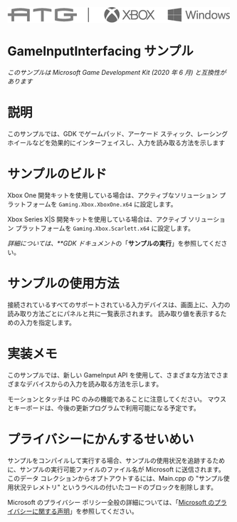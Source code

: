 ![](./media/image1.png)

# GameInputInterfacing サンプル

*このサンプルは Microsoft Game Development Kit (2020 年 6 月) と互換性があります*

# 説明

このサンプルでは、GDK でゲームパッド、アーケード スティック、レーシング ホイールなどを効果的にインターフェイスし、入力を読み取る方法を示します

# サンプルのビルド

Xbox One 開発キットを使用している場合は、アクティブなソリューション プラットフォームを `Gaming.Xbox.XboxOne.x64` に設定します。

Xbox Series X|S 開発キットを使用している場合は、アクティブ ソリューション プラットフォームを `Gaming.Xbox.Scarlett.x64` に設定します。

*詳細については、**GDK ドキュメント*の「__サンプルの実行__」を参照してください。

# サンプルの使用方法

接続されているすべてのサポートされている入力デバイスは、画面上に、入力の読み取り方法ごとにパネルと共に一覧表示されます。 読み取り値を表示するための入力を指定します。

# 実装メモ

このサンプルでは、新しい GameInput API を使用して、さまざまな方法でさまざまなデバイスからの入力を読み取る方法を示します。

モーションとタッチは PC のみの機能であることに注意してください。 マウスとキーボードは、今後の更新プログラムで利用可能になる予定です。

# プライバシーにかんするせいめい

サンプルをコンパイルして実行する場合、サンプルの使用状況を追跡するために、サンプルの実行可能ファイルのファイル名が Microsoft に送信されます。 このデータ コレクションからオプトアウトするには、Main.cpp の "サンプル使用状況テレメトリ" というラベルの付いたコードのブロックを削除します。

Microsoft のプライバシー ポリシー全般の詳細については、「[Microsoft のプライバシーに関する声明](https://privacy.microsoft.com/en-us/privacystatement/)」を参照してください。


